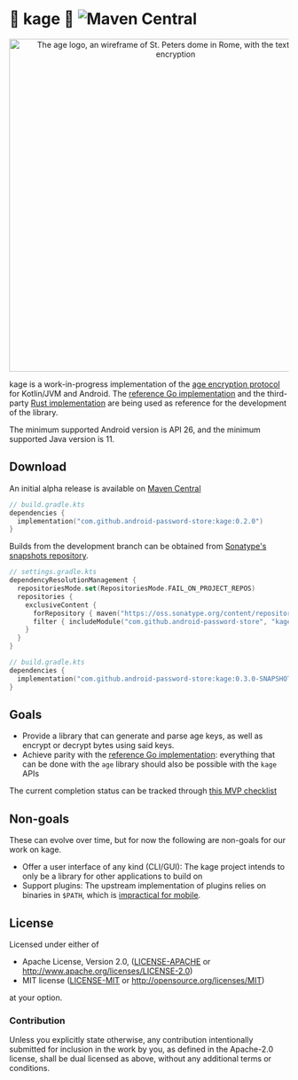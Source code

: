 # 🚧 kage 🚧 ![Maven Central](https://img.shields.io/maven-central/v/com.github.android-password-store/kage?style=flat-square&label=Latest%20version)

<p align="center"><img alt="The age logo, an wireframe of St. Peters dome in Rome, with the text: age, file encryption" width="600" src="https://user-images.githubusercontent.com/1225294/132245842-fda4da6a-1cea-4738-a3da-2dc860861c98.png"></p>

kage is a work-in-progress implementation of the [age encryption protocol] for Kotlin/JVM and Android. The [reference Go implementation] and the third-party [Rust implementation] are being used as reference for the development of the library.

The minimum supported Android version is API 26, and the minimum supported Java version is 11.

## Download

An initial alpha release is available on [Maven Central]

```kotlin
// build.gradle.kts
dependencies {
  implementation("com.github.android-password-store:kage:0.2.0")
}
```

Builds from the development branch can be obtained from [Sonatype's snapshots repository].

```kotlin
// settings.gradle.kts
dependencyResolutionManagement {
  repositoriesMode.set(RepositoriesMode.FAIL_ON_PROJECT_REPOS)
  repositories {
    exclusiveContent {
      forRepository { maven("https://oss.sonatype.org/content/repositories/snapshots") }
      filter { includeModule("com.github.android-password-store", "kage") }
    }
  }
}
```

```kotlin
// build.gradle.kts
dependencies {
  implementation("com.github.android-password-store:kage:0.3.0-SNAPSHOT")
}
```

## Goals

- Provide a library that can generate and parse age keys, as well as encrypt or decrypt bytes using said keys.
- Achieve parity with the [reference Go implementation]: everything that can be done with the `age` library should also be possible with the `kage` APIs

The current completion status can be tracked through [this MVP checklist](https://github.com/android-password-store/kage/issues/15)

## Non-goals

These can evolve over time, but for now the following are non-goals for our work on kage.

- Offer a user interface of any kind (CLI/GUI): The kage project intends to only be a library for other applications to build on
- Support plugins: The upstream implementation of plugins relies on binaries in `$PATH`, which is [impractical for mobile](https://github.com/FiloSottile/age/discussions/365#discussioncomment-1711442).

## License

Licensed under either of

 * Apache License, Version 2.0, ([LICENSE-APACHE](LICENSE-APACHE) or
   http://www.apache.org/licenses/LICENSE-2.0)
 * MIT license ([LICENSE-MIT](LICENSE-MIT) or http://opensource.org/licenses/MIT)

at your option.

### Contribution

Unless you explicitly state otherwise, any contribution intentionally
submitted for inclusion in the work by you, as defined in the Apache-2.0
license, shall be dual licensed as above, without any additional terms or
conditions.

[age encryption protocol]: https://age-encryption.org/v1
[reference go implementation]: https://github.com/FiloSottile/age
[rust implementation]: https://github.com/str4d/rage
[sonatype's snapshots repository]: https://central.sonatype.com/service/rest/repository/browse/maven-snapshots/com/github/android-password-store/kage/
[maven central]: https://central.sonatype.com/
